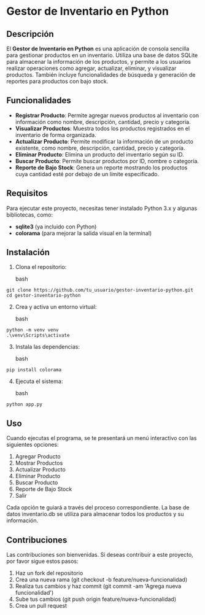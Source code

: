 # Gestor de Inventario en Python

## Descripción

El **Gestor de Inventario en Python** es una aplicación de consola sencilla para gestionar productos en un inventario. Utiliza una base de datos SQLite para almacenar la información de los productos, y permite a los usuarios realizar operaciones como agregar, actualizar, eliminar, y visualizar productos. También incluye funcionalidades de búsqueda y generación de reportes para productos con bajo stock.

## Funcionalidades

- **Registrar Producto**: Permite agregar nuevos productos al inventario con información como nombre, descripción, cantidad, precio y categoría.
- **Visualizar Productos**: Muestra todos los productos registrados en el inventario de forma organizada.
- **Actualizar Producto**: Permite modificar la información de un producto existente, como nombre, descripción, cantidad, precio y categoría.
- **Eliminar Producto**: Elimina un producto del inventario según su ID.
- **Buscar Producto**: Permite buscar productos por ID, nombre o categoría.
- **Reporte de Bajo Stock**: Genera un reporte mostrando los productos cuya cantidad esté por debajo de un límite especificado.

## Requisitos

Para ejecutar este proyecto, necesitas tener instalado Python 3.x y algunas bibliotecas, como:

- **sqlite3** (ya incluido con Python)
- **colorama** (para mejorar la salida visual en la terminal)

## Instalación
1. Clona el repositorio:
   
    bash
  ```
  git clone https://github.com/tu_usuario/gestor-inventario-python.git
  cd gestor-inventario-python
  ```
2. Crea y activa un entorno virtual:

    bash
  ```
  python -m venv venv
  .\venv\Scripts\activate
  ```
3. Instala las dependencias:

    bash
  ```
  pip install colorama
  ```
4. Ejecuta el sistema:

    bash
  ```
  python app.py
  ```
## Uso
Cuando ejecutas el programa, se te presentará un menú interactivo con las siguientes opciones:

1. Agregar Producto
2. Mostrar Productos
3. Actualizar Producto
4. Eliminar Producto
5. Buscar Producto
6. Reporte de Bajo Stock
7. Salir

Cada opción te guiará a través del proceso correspondiente. La base de datos inventario.db se utiliza para almacenar todos los productos y su información.

## Contribuciones
Las contribuciones son bienvenidas. Si deseas contribuir a este proyecto, por favor sigue estos pasos:

1. Haz un fork del repositorio
2. Crea una nueva rama (git checkout -b feature/nueva-funcionalidad)
3. Realiza tus cambios y haz commit (git commit -am 'Agrega nueva funcionalidad')
4. Sube tus cambios (git push origin feature/nueva-funcionalidad)
5. Crea un pull request
   
